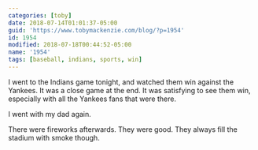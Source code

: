 ```yaml
---
categories: [toby]
date: 2018-07-14T01:01:37-05:00
guid: 'https://www.tobymackenzie.com/blog/?p=1954'
id: 1954
modified: 2018-07-18T00:44:52-05:00
name: '1954'
tags: [baseball, indians, sports, win]
---
```


I went to the Indians game tonight, and watched them win against the Yankees.<!--more-->  It was a close game at the end.  It was satisfying to see them win, especially with all the Yankees fans that were there.

I went with my dad again.

There were fireworks afterwards.  They were good.  They always fill the stadium with smoke though.
